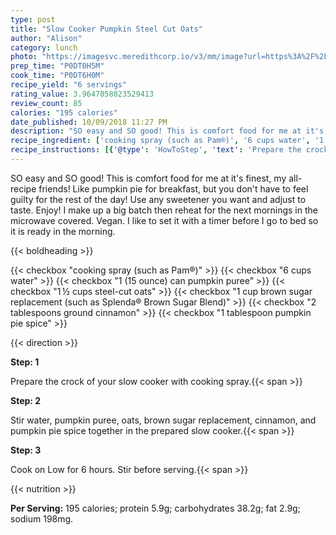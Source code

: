 ```yaml
---
type: post
title: "Slow Cooker Pumpkin Steel Cut Oats"
author: "Alison"
category: lunch
photo: "https://imagesvc.meredithcorp.io/v3/mm/image?url=https%3A%2F%2Fimages.media-allrecipes.com%2Fuserphotos%2F5579290.jpg"
prep_time: "P0DT0H5M"
cook_time: "P0DT6H0M"
recipe_yield: "6 servings"
rating_value: 3.9647058823529413
review_count: 85
calories: "195 calories"
date_published: 10/09/2018 11:27 PM
description: "SO easy and SO good! This is comfort food for me at it's finest, my all-recipe friends! Like pumpkin pie for breakfast, but you don't have to feel guilty for the rest of the day! Use any sweetener you want and adjust to taste. Enjoy!  I make up a big batch then reheat for the next mornings in the microwave covered. Vegan. I like to set it with a timer before I go to bed so it is ready in the morning."
recipe_ingredient: ['cooking spray (such as Pam®)', '6 cups water', '1 (15 ounce) can pumpkin puree', '1\u2009½ cups steel-cut oats', '1 cup brown sugar replacement (such as Splenda® Brown Sugar Blend)', '2 tablespoons ground cinnamon', '1 tablespoon pumpkin pie spice']
recipe_instructions: [{'@type': 'HowToStep', 'text': 'Prepare the crock of your slow cooker with cooking spray.\n'}, {'@type': 'HowToStep', 'text': 'Stir water, pumpkin puree, oats, brown sugar replacement, cinnamon, and pumpkin pie spice together in the prepared slow cooker.\n'}, {'@type': 'HowToStep', 'text': 'Cook on Low for 6 hours. Stir before serving.\n'}]
---
```


SO easy and SO good! This is comfort food for me at it's finest, my all-recipe friends! Like pumpkin pie for breakfast, but you don't have to feel guilty for the rest of the day! Use any sweetener you want and adjust to taste. Enjoy!  I make up a big batch then reheat for the next mornings in the microwave covered. Vegan. I like to set it with a timer before I go to bed so it is ready in the morning. 

{{< boldheading >}}

{{< checkbox "cooking spray (such as Pam®)" >}}
{{< checkbox "6 cups water" >}}
{{< checkbox "1 (15 ounce) can pumpkin puree" >}}
{{< checkbox "1 ½ cups steel-cut oats" >}}
{{< checkbox "1 cup brown sugar replacement (such as Splenda® Brown Sugar Blend)" >}}
{{< checkbox "2 tablespoons ground cinnamon" >}}
{{< checkbox "1 tablespoon pumpkin pie spice" >}}


{{< direction >}}

**Step: 1**

Prepare the crock of your slow cooker with cooking spray.{{< span >}}

**Step: 2**

Stir water, pumpkin puree, oats, brown sugar replacement, cinnamon, and pumpkin pie spice together in the prepared slow cooker.{{< span >}}

**Step: 3**

Cook on Low for 6 hours. Stir before serving.{{< span >}}

{{< nutrition >}}

**Per Serving:** 195 calories; protein 5.9g; carbohydrates 38.2g; fat 2.9g; sodium 198mg.